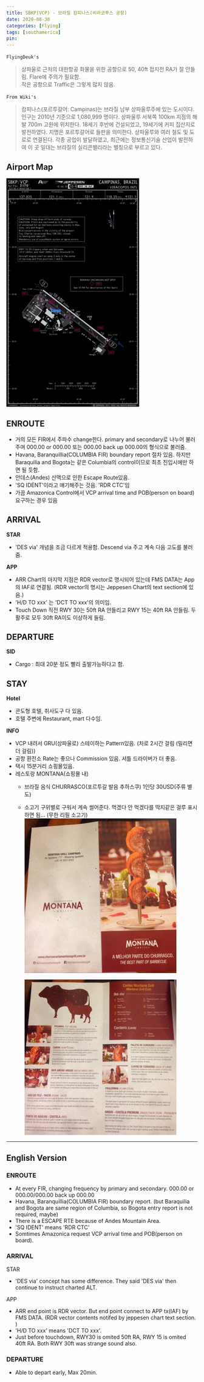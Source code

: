 ```yaml
---
title: SBKP(VCP) - 브라질 캄피나스(비라코푸스 공항)
date: 2020-08-30
categories: [Flying]
tags: [southamerica]
pin:
---
```

`FlyingDeuk's`
>상파울로 근처의 대한항공 화물을 위한 공항으로 50, 40ft 접지전 RA가 잘 안들림. Flare에 주의가 필요함. <br>
작은 공항으로 Traffic은 그렇게 많지 않음.

`From Wiki's`
>캄피나스(포르투갈어: Campinas)는 브라질 남부 상파울루주에 있는 도시이다. 인구는 2010년 기준으로 1,080,999 명이다.
상파울루 서북쪽 100km 지점의 해발 700m 고원에 위치한다. 18세기 후반에 건설되었고, 19세기에 커피 집산지로 발전하였다. 지명은 포르투갈어로 들판을 의미한다. 상파울루와 여러 철도 및 도로로 연결된다. 각종 공업이 발달하였고, 최근에는 정보통신기술 산업이 발전하여 이 곳 일대는 브라질의 실리콘밸리라는 별칭으로 부르고 있다.

## Airport Map
![vcp](/img/flying/airport/vcp_ap.jpg)

## ENROUTE
- 거의 모든 FIR에서 주파수 change한다. primary and secondary로 나누어 불러주며 000.00 or 000.00 또는 000.00 back up 000.00의 형식으로 불러줌.
- Havana, Baranquillia(COLUMBIA FIR) boundary report 절차 있음. 하지만 Baraquilia and Bogota는 같은 Columbia의 control이므로 최초 진입시에만 하면 될 듯함.
- 안데스(Andes) 산맥으로 인한 Escape Route있음.
- 'SQ IDENT'이라고 얘기해주는 것음. 'RDR CTC'임
- 가끔 Amazonica Control에서 VCP arrival time and POB(person on board) 요구하는 경우 있음

## ARRIVAL
**STAR**
- 'DES via' 개념을 조금 다르게 적용함. Descend via 주고 계속 다음 고도를 불러줌.

**APP**
- ARR Chart의 마지막 지점은 RDR vector로 명시되어 있는데 FMS DATA는 App의 IAF로 연결됨. (RDR vector의 명시는 Jeppesen Chart의 text section에 있음.)   
- 'H/D TO xxx' 는 'DCT TO xxx'의 의미임.
- Touch Down 직전 RWY 30는 50ft RA 안들리고 RWY 15는 40ft RA 안들림. 두 활주로 모두 30ft RA이도 이상하게 들림.


## DEPARTURE
**SID**
- Cargo : 최대 20분 정도 빨리 출발가능하다고 함.

## STAY
**Hotel**
- 콘도형 호텔, 취사도구 다 있음.
- 호텔 주변에 Restaurant, mart 다수임.

**INFO**
- VCP 내려서 GRU(상파울로) 스테이하는 Pattern있음. (차로 2시간 걸림 (밀리면 더 걸림))
- 공항 환전소 Rate는 좋으나 Commission 있음. 셔틀 드라이버가 더 좋음.
- 택시 15분거리 쇼핑몰있음.
- 레스토랑 MONTANA(쇼핑몰 내)
  - 브라질 음식 CHURRASCO(포르투갈 발음 추하스쿠) 1인당 30USD(주류 별도)
  - 소고기 구위별로 구워서 계속 썰어준다. 먹겠다 안 먹겠다를 딱지같은 걸루 표시하면 됨... (무한 리필 소고기)
    ![vcp](/img/flying/airport/vcp_info.jpeg)

    ![vcp](/img/flying/airport/vcp_info1.jpeg)


-------
## English Version

### ENROUTE
- At every FIR, changing frequency by primary and secondary. 000.00 or 000.00/000.00 back up 000.00
- Havana, Baranquillia(COLUMBIA FIR) boundary report. (but Baraquilia and Bogota are same region of Columbia, so Bogota entry report is not required, maybe)
- There is a ESCAPE RTE because of Andes Mountain Area.
- 'SQ IDENT' means 'RDR CTC'
- Somtimes Amazonica request VCP arrival time and POB(person on board).

### ARRIVAL
STAR
- 'DES via' concept has some difference. They said 'DES via' then continue to instruct charted ALT.

APP
- ARR end point is RDR vector. But end point connect to APP tx(IAF) by FMS DATA.  (RDR vector contents notifed by jeppesen chart text section. )
- 'H/D TO xxx' means 'DCT TO xxx'.
- Just before touchdown, RWY30 is omited 50ft RA, RWY 15 is omited 40ft RA. Both RWY 30ft was strange sound also.

### DEPARTURE
- Able to depart early, Max 20min.
